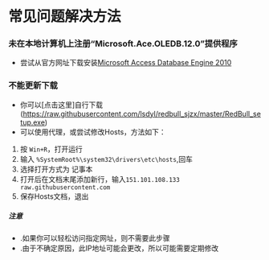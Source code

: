 # 常见问题解决方法

### 未在本地计算机上注册“Microsoft.Ace.OLEDB.12.0”提供程序
+ 尝试从官方网址下载安装[Microsoft Access Database Engine 2010](https://www.microsoft.com/en-in/download/details.aspx?id=13255)

### 不能更新下载
+ 你可以[点击这里]自行下载(https://raw.githubusercontent.com/lsdyl/redbull_sjzx/master/RedBull_setup.exe)
+ 可以使用代理，或尝试修改Hosts，方法如下：
1. 按 `Win+R`，打开运行
2. 输入 `%SystemRoot%\system32\drivers\etc\hosts`,回车
3. 选择打开方式为 记事本
4. 打开后在文档末尾添加新行，输入`151.101.108.133 raw.githubusercontent.com`
5. 保存Hosts文档，退出
##### 注意
+ .如果你可以轻松访问指定网址，则不需要此步骤
+ .由于不确定原因，此IP地址可能会更改，所以可能需要定期修改
